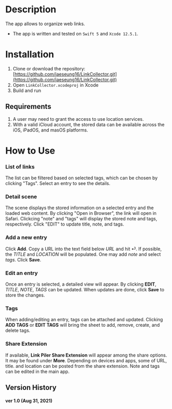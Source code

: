 # Description

The app allows to organize web links.

* The app is written and tested on `Swift 5` and `Xcode 12.5.1`.
<!-- * The app is available on App Store. --->

<!-- [![App Store Badge](https://linkmaker.itunes.apple.com/assets/shared/badges/en-us/appstore-lrg.svg)](https://itunes.apple.com/us/app/search-pubchem/id1369742632?mt=8) --->

# Installation

1. Clone or download the repository: [https://github.com/jaeseung16/LinkCollector.git](https://github.com/jaeseung16/LinkCollector.git)
2. Open `LinkCollector.xcodeproj` in Xcode
3. Build and run

## Requirements

1. A user may need to grant the access to use location services.
2. With a valid iCloud account, the stored data can be available across the iOS, iPadOS, and masOS platforms.

# How to Use

### List of links

The list can be filtered based on selected tags, which can be chosen by clicking "Tags". Select an entry to see the details.

### Detail scene

The scene displays the stored information on a selected entry and the loaded web content. By clicking "Open in Browser", the link will open in Safari. Clickcing "note" and "tags" will display the stored note and tags, respectively. Click "EDIT" to update title, note, and tags.

### Add a new entry

Click **Add**. Copy a URL into the text field below *URL* and hit ⏎. If possible, the *TITLE* and *LOCATION* will be populated. One may add *note* and select *tags*. Click **Save**.

### Edit an entry

Once an entry is selected, a detailed view will appear. By clicking **EDIT**, *TITLE*, *NOTE*, *TAGS* can be updated. When updates are done, click **Save** to store the changes.

### Tags

When adding/editing an entry, tags can be attached and updated. Clicking **ADD TAGS** or **EDIT TAGS** will bring the sheet to add, remove, create, and delete tags.

### Share Extension

If available, **Link Piler Share Extension** will appear among the share options. It may be found under **More**. Depending on devices and apps, some of URL, title. and location can be posted from the share extension. Note and tags can be edited in the main app.

## Version History

#### ver 1.0 (Aug 31, 2021)
